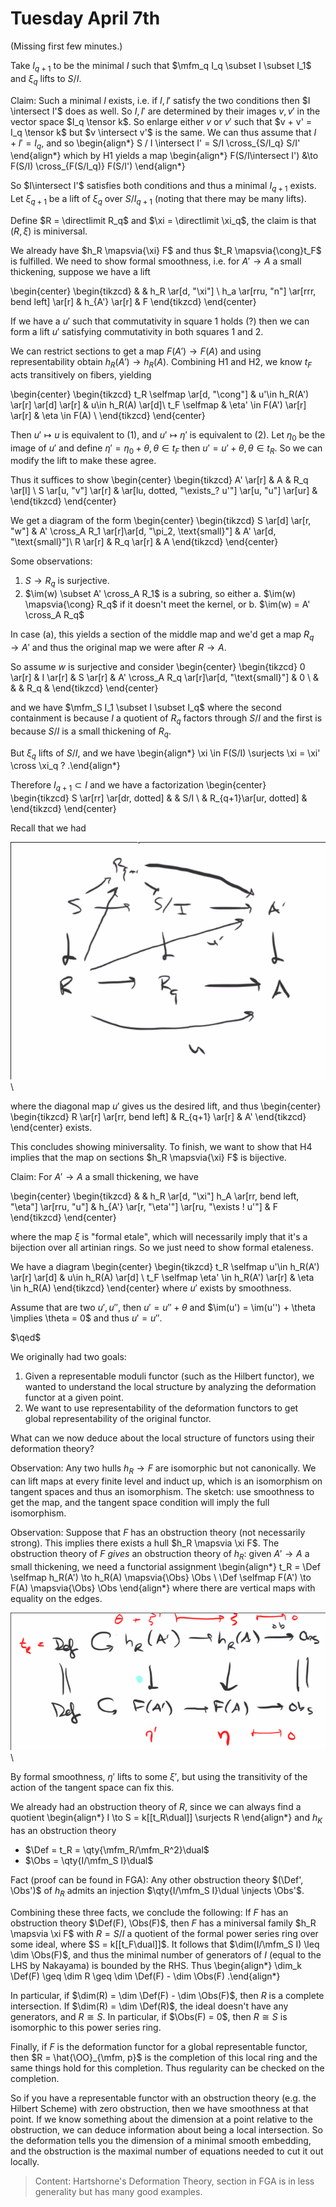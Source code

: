 # Tuesday April 7th

(Missing first few minutes.)

Take $I_{q+1}$ to be the minimal $I$ such that $\mfm_q I_q \subset I \subset I_1$ and $\xi_q$ lifts to $S/I$.

Claim:
Such a minimal $I$ exists, i.e. if $I, I'$ satisfy the two conditions then $I \intersect I'$ does as well.
So $I, I'$ are determined by their images $v, v'$ in the vector space $I_q \tensor k$.
So enlarge either $v$ or $v'$ such that $v + v' = I_q \tensor k$ but $v \intersect v'$ is the same.
We can thus assume that $I + I' = I_q$, and so
\begin{align*}
S / I \intersect I' = S/I \cross_{S/I_q} S/I'
\end{align*}
which by H1 yields a map
\begin{align*}
F(S/I\intersect I') &\to F(S/I) \cross_{F(S/I_q)} F(S/I')
\end{align*}

So $I\intersect I'$ satisfies both conditions and thus a minimal $I_{q+1}$ exists.
Let $\xi_{q+1}$ be a lift of $\xi_q$ over $S/I_{q+1}$ (noting that there may be many lifts).

Define $R = \directlimit R_q$ and $\xi = \directlimit \xi_q$, the claim is that $(R, \xi)$ is miniversal.

We already have $h_R \mapsvia{\xi} F$ and thus $t_R \mapsvia{\cong}t_F$ is fulfilled.
We need to show formal smoothness, i.e. for $A' \to A$ a small thickening, suppose we have a lift

\begin{center}
\begin{tikzcd}
 & & h_R \ar[d, "\xi"] \\
h_a \ar[rru, "n"] \ar[rrr, bend left] \ar[r] & h_{A'} \ar[r] & F
\end{tikzcd}
\end{center}

If we have a $u'$ such that commutativity in square 1 holds (?) then we can form a lift $u'$ satisfying commutativity in both squares 1 and 2.

We can restrict sections to get a map $F(A') \to F(A)$ and using representability obtain $h_R(A') \to h_R(A)$.
Combining H1 and H2, we know $t_F$ acts transitively on fibers, yielding

\begin{center}
\begin{tikzcd}
t_R \selfmap \ar[d, "\cong"] & u'\in h_R(A') \ar[r] \ar[d] \ar[r] & u\in h_R(A) \ar[d]\\
t_F \selfmap & \eta' \in F(A') \ar[r] \ar[r] & \eta \in F(A) \\
\end{tikzcd}
\end{center}

Then $u' \mapsto u$ is equivalent to (1), and $u' \mapsto \eta'$ is equivalent to (2).
Let $\eta_0$ be the image of $u'$ and define $\eta' = \eta_0 + \theta, \theta \in t_F$ then $u' = u' + \theta, \theta \in t_R$.
So we can modify the lift to make these agree.

Thus it suffices to show
\begin{center}
\begin{tikzcd}
A' \ar[r] & A & R_q \ar[l] \\
S \ar[u, "v"] \ar[r] & \ar[lu, dotted, "\exists_? u'"] \ar[u, "u"] \ar[ur] &
\end{tikzcd}
\end{center}

We get a diagram of the form
\begin{center}
\begin{tikzcd}
S \ar[d] \ar[r, "w"] & A' \cross_A R_1 \ar[r]\ar[d, "\pi_2, \text{small}"] & A' \ar[d, "\text{small}"]\\
R \ar[r] & R_q \ar[r] & A
\end{tikzcd}
\end{center}

Some observations:

1. $S \to R_q$ is surjective.
2. $\im(w) \subset A' \cross_A R_1$ is a subring, so either
  a. $\im(w) \mapsvia{\cong} R_q$ if it doesn't meet the kernel, or
  b. $\im(w) = A' \cross_A R_q$

In case (a), this yields a section of the middle map and we'd get a map $R_q \to A'$ and thus the original map we were after $R \to A$.

So assume $w$ is surjective and consider
\begin{center}
\begin{tikzcd}
0 \ar[r] & I \ar[r] & S \ar[r] & A' \cross_A R_q \ar[r]\ar[d, "\text{small}"] & 0  \\
 & & & R_q &
\end{tikzcd}
\end{center}

and we have $\mfm_S I_1 \subset I \subset I_q$ where the second containment is because $I$ a quotient of $R_q$ factors through $S/I$ and the first is because $S/I$ is a small thickening of $R_q$.

But $\xi_q$ lifts of $S/I$, and we have
\begin{align*}
\xi \in F(S/I) \surjects \xi = \xi' \cross \xi_q ?
.\end{align*}

Therefore $I_{q+1} \subset I$ and we have a factorization
\begin{center}
\begin{tikzcd}
S \ar[rr] \ar[dr, dotted] & & S/I \\
& R_{q+1}\ar[ur, dotted] &
\end{tikzcd}
\end{center}

Recall that we had

![](figures/image_2020-04-07-13-17-11.png)\

where the diagonal map $u'$ gives us the desired lift, and thus
\begin{center}
\begin{tikzcd}
R \ar[r] \ar[rr, bend left] & R_{q+1} \ar[r] & A'
\end{tikzcd}
\end{center}
exists.

This concludes showing miniversality.
To finish, we want to show that H4 implies that the map on sections $h_R \mapsvia{\xi} F$ is bijective.

Claim:
For $A' \to A$ a small thickening, we have

\begin{center}
\begin{tikzcd}
& & h_R \ar[d, "\xi"]
h_A \ar[rr, bend left, "\eta"] \ar[rru, "u"] & h_{A'} \ar[r, "\eta'"] \ar[ru, "\exists ! u'"] & F
\end{tikzcd}
\end{center}

where the map $\xi$ is "formal etale", which will necessarily imply that it's a bijection over all artinian rings.
So we just need to show formal etaleness.

We have a diagram
\begin{center}
\begin{tikzcd}
t_R \selfmap u'\in h_R(A') \ar[r] \ar[d] & u\in h_R(A) \ar[d] \\
t_F \selfmap \eta' \in h_R(A') \ar[r] & \eta \in h_R(A)
\end{tikzcd}
\end{center}
where $u'$ exists by smoothness.

Assume that are two $u', u''$, then $u' = u'' + \theta$ and $\im(u') = \im(u'') + \theta \implies \theta = 0$ and thus $u' = u''$.

$\qed$


We originally had two goals:

1. Given a representable moduli functor (such as the Hilbert functor), we wanted to understand the local structure by analyzing the deformation functor at a given point.
2. We want to use representability of the deformation functors to get global representability of the original functor.

What can we now deduce about the local structure of functors using their deformation theory?

Observation:
Any two hulls $h_R \to F$ are isomorphic but not canonically.
We can lift maps at every finite level and induct up, which is an isomorphism on tangent spaces and thus an isomorphism.
The sketch: use smoothness to get the map, and the tangent space condition will imply the full isomorphism.

Observation:
Suppose that $F$ has an obstruction theory (not necessarily strong).
This implies there exists a hull $h_R \mapsvia \xi F$.
The obstruction theory of $F$ *gives* an obstruction theory of $h_R$:
given $A' \to A$ a small thickening, we need a functorial assignment
\begin{align*}
t_R = \Def \selfmap h_R(A') \to h_R(A) \mapsvia{\Obs} \Obs \\
\Def \selfmap F(A') \to F(A) \mapsvia{\Obs} \Obs
\end{align*}
where there are vertical maps with equality on the edges.

![](figures/image_2020-04-07-13-35-00.png)\

By formal smoothness, $\eta'$ lifts to some $\xi'$, but using the transitivity of the action of the tangent space can fix this.

We already had an obstruction theory of $R$, since we can always find a quotient
\begin{align*}
I \to S = k[[t_R\dual]] \surjects R
\end{align*}
and $h_K$ has an obstruction theory

- $\Def = t_R = \qty{\mfm_R/\mfm_R^2}\dual$
- $\Obs = \qty{I/\mfm_S I}\dual$

Fact (proof can be found in FGA):
Any other obstruction theory $(\Def', \Obs')$ of $h_R$ admits an injection $\qty{I/\mfm_S I}\dual \injects \Obs'$.

Combining these three facts, we conclude the following:
If $F$ has an obstruction theory $\Def(F), \Obs(F)$, then $F$ has a miniversal family $h_R \mapsvia \xi F$ with $R = S/ I$ a quotient of the formal power series ring over some ideal, where $S = k[[t_F\dual]]$.
It follows that $\dim(I/\mfm_S I) \leq \dim \Obs(F)$, and thus the minimal number of generators of $I$ (equal to the LHS by Nakayama) is bounded by the RHS.
Thus
\begin{align*}
\dim_k \Def(F) \geq \dim R \geq \dim \Def(F) - \dim \Obs(F)
.\end{align*}

In particular, if $\dim(R) = \dim \Def(F) - \dim \Obs(F)$, then $R$ is a complete intersection.
If $\dim(R) = \dim \Def(R)$, the ideal doesn't have any generators, and $R \cong S$.
In particular, if $\Obs(F) = 0$, then $R \cong S$ is isomorphic to this power series ring.

Finally, if $F$ is the deformation functor for a global representable functor, then $R = \hat{\OO}_{\mfm, p}$ is the completion of this local ring and the same things hold for this completion.
Thus regularity can be checked on the completion.

So if you have a representable functor with an obstruction theory (e.g. the Hilbert Scheme) with zero obstruction, then we have smoothness at that point.
If we know something about the dimension at a point relative to the obstruction, we can deduce information about being a local intersection.
So the deformation tells you the dimension of a minimal smooth embedding, and the obstruction is the maximal number of equations needed to cut it out locally.

> Content: Hartshorne's Deformation Theory, section in FGA is in less generality but has many good examples.
